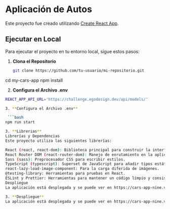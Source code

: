 # Aplicación de Autos

Este proyecto fue creado utilizando [Create React App](https://github.com/facebook/create-react-app).

## Ejecutar en Local

Para ejecutar el proyecto en tu entorno local, sigue estos pasos:

1. **Clona el Repositorio**

   ```bash
   git clone https://github.com/tu-usuario/mi-repositorio.git

  cd my-cars-app
  npm install

2. **Configura el Archivo .env**
  ```bash
  REACT_APP_API_URL='https://challenge.egodesign.dev/api/models/'

3. **Configura el Archivo .env**

   ```bash
  npm run start

  3. **Librerias**
  Librerías y Dependencias
Este proyecto utiliza las siguientes librerías:

React (react, react-dom): Biblioteca principal para construir la interfaz de usuario.
React Router DOM (react-router-dom): Manejo de enrutamiento en la aplicación.
Sass (sass): Preprocesador CSS para escribir estilos.
TypeScript (typescript): Superset de JavaScript para añadir tipos estáticos.
react-lazy-load-image-component: Para la carga diferida de imágenes.
@testing-library: Herramientas para pruebas en React.
ESLint y Prettier: Herramientas para mantener un código limpio y consistente.
Despliegue
La aplicación está desplegada y se puede ver en https://cars-app-nine.vercel.app/.

3. **Despliegue**
La aplicación está desplegada y se puede ver en https://cars-app-nine.vercel.app/.